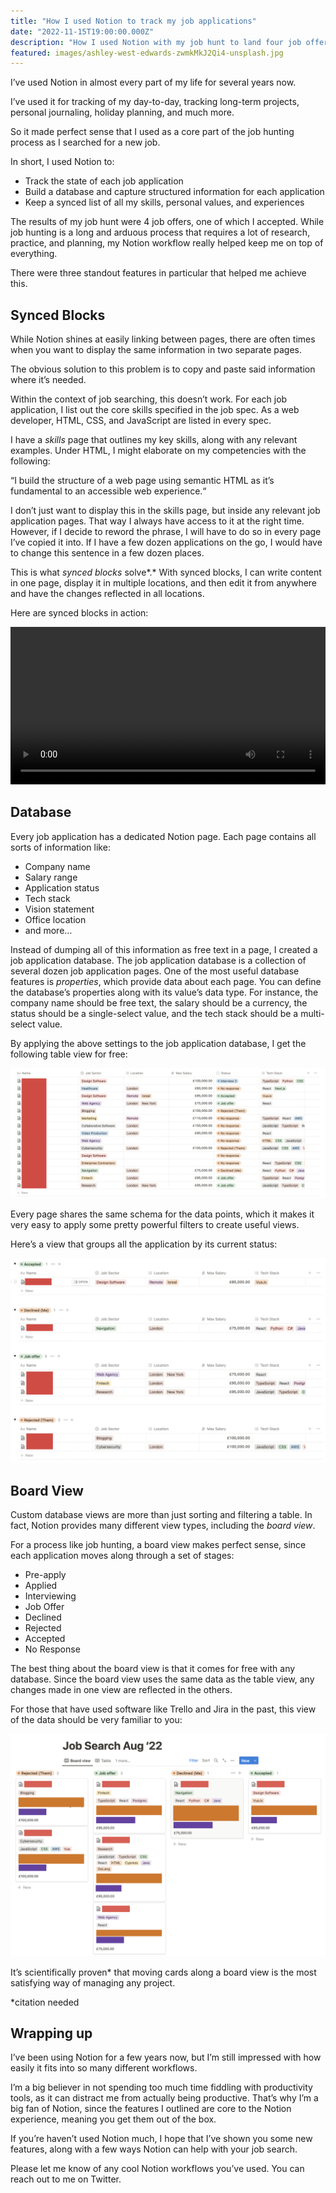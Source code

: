 ```yaml
---
title: "How I used Notion to track my job applications"
date: "2022-11-15T19:00:00.000Z"
description: "How I used Notion with my job hunt to land four job offers."
featured: images/ashley-west-edwards-zwmkMkJ2Qi4-unsplash.jpg
---
```


I’ve used Notion in almost every part of my life for several years now.

I’ve used it for tracking of my day-to-day, tracking long-term projects, personal journaling, holiday planning, and much more.

So it made perfect sense that I used as a core part of the job hunting process as I searched for a new job.

In short, I used Notion to:

- Track the state of each job application
- Build a database and capture structured information for each application
- Keep a synced list of all my skills, personal values, and experiences

The results of my job hunt were 4 job offers, one of which I accepted. While job hunting is a long and arduous process that requires a lot of research, practice, and planning, my Notion workflow really helped keep me on top of everything.

There were three standout features in particular that helped me achieve this.

## Synced Blocks

While Notion shines at easily linking between pages, there are often times when you want to display the same information in two separate pages.

The obvious solution to this problem is to copy and paste said information where it’s needed.

Within the context of job searching, this doesn’t work. For each job application, I list out the core skills specified in the job spec. As a web developer, HTML, CSS, and JavaScript are listed in every spec.

I have a *skills* page that outlines my key skills, along with any relevant examples. Under HTML, I might elaborate on my competencies with the following:

“I build the structure of a web page using semantic HTML as it’s fundamental to an accessible web experience.“

I don’t just want to display this in the skills page, but inside any relevant job application pages. That way I always have access to it at the right time. However, if I decide to reword the phrase, I will have to do so in every page I’ve copied it into. If I have a few dozen applications on the go, I would have to change this sentence in a few dozen places.

This is what _synced blocks_ solve*.* With synced blocks, I can write content in one page, display it in multiple locations, and then edit it from anywhere and have the changes reflected in all locations.

Here are synced blocks in action:

<video controls style="width:100%;">
  <source src="https://public-images-and-stuff.s3.amazonaws.com/notion-synced-blocks.mov" type="video/mp4" />
</video>

## Database

Every job application has a dedicated Notion page. Each page contains all sorts of information like:

- Company name
- Salary range
- Application status
- Tech stack
- Vision statement
- Office location
- and more…

Instead of dumping all of this information as free text in a page, I created a job application database. The job application database is a collection of several dozen job application pages. One of the most useful database features is _properties_, which provide data about each page. You can define the database’s properties along with its value’s data type. For instance, the company name should be free text, the salary should be a currency, the status should be a single-select value, and the tech stack should be a multi-select value.

By applying the above settings to the job application database, I get the following table view for free:

![A table view of all my job applications, with columns like job sector, location, and salary](./images/notion-database.png)

Every page shares the same schema for the data points, which it makes it very easy to apply some pretty powerful filters to create useful views.

Here’s a view that groups all the application by its current status:

![The same table view, but grouped by current application status](./images/notion-grouped-view.png)

## Board View

Custom database views are more than just sorting and filtering a table. In fact, Notion provides many different view types, including the _board view_.

For a process like job hunting, a board view makes perfect sense, since each application moves along through a set of stages:

- Pre-apply
- Applied
- Interviewing
- Job Offer
- Declined
- Rejected
- Accepted
- No Response

The best thing about the board view is that it comes for free with any database. Since the board view uses the same data as the table view, any changes made in one view are reflected in the others.

For those that have used software like Trello and Jira in the past, this view of the data should be very familiar to you:

![A Trello-like board view with columns like Rejected, Declined, Job Offer, and Accepted](./images/notion-board-view.png)

It’s scientifically proven\* that moving cards along a board view is the most satisfying way of managing any project.

\*citation needed

## Wrapping up

I’ve been using Notion for a few years now, but I’m still impressed with how easily it fits into so many different workflows.

I’m a big believer in not spending too much time fiddling with productivity tools, as it can distract me from actually being productive. That’s why I’m a big fan of Notion, since the features I outlined are core to the Notion experience, meaning you get them out of the box.

If you’re haven’t used Notion much, I hope that I’ve shown you some new features, along with a few ways Notion can help with your job search.

Please let me know of any cool Notion workflows you’ve used. You can reach out to me on Twitter.
